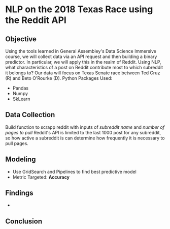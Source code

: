 # NLP on the 2018 Texas Race using the Reddit API
## Objective
Using the tools learned in General Assembley's Data Science Immersive course, we will collect data via an API request and then building a binary predictor.
In particular, we will apply this in the realm of Reddit. Using NLP, what characteristics of a post on Reddit contribute most to which subreddit it belongs to? Our data will focus on Texas Senate race between Ted Cruz (R) and Beto O'Rourke (D).
Python Packages Used:
  - Pandas
  - Numpy
  - SkLearn
## Data Collection
Build function to scrapp reddit with inputs of _subreddit name_ and _number of pages to pull_
Reddit's API is limited to the last 1000 post for any subreddit, so how active a subreddit is can determine how frequently it is necessary to pull pages.
## Modeling
- Use GridSearch and Pipelines to find best predictive model
- Metric Targeted: __Accuracy__
## Findings
-
## Conclusion
